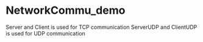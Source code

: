 # NetworkCommu_demo
Server and Client is used for TCP communication
ServerUDP and ClientUDP is used for UDP communication
